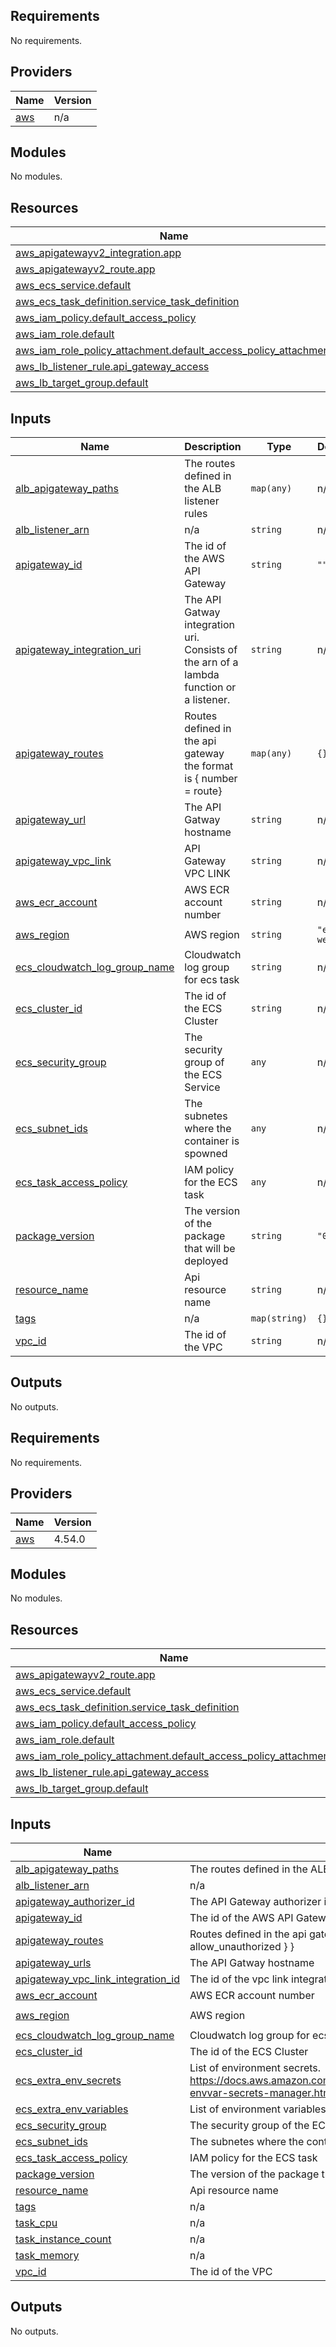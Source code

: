 ## Requirements

No requirements.

## Providers

| Name | Version |
|------|---------|
| <a name="provider_aws"></a> [aws](#provider\_aws) | n/a |

## Modules

No modules.

## Resources

| Name | Type |
|------|------|
| [aws_apigatewayv2_integration.app](https://registry.terraform.io/providers/hashicorp/aws/latest/docs/resources/apigatewayv2_integration) | resource |
| [aws_apigatewayv2_route.app](https://registry.terraform.io/providers/hashicorp/aws/latest/docs/resources/apigatewayv2_route) | resource |
| [aws_ecs_service.default](https://registry.terraform.io/providers/hashicorp/aws/latest/docs/resources/ecs_service) | resource |
| [aws_ecs_task_definition.service_task_definition](https://registry.terraform.io/providers/hashicorp/aws/latest/docs/resources/ecs_task_definition) | resource |
| [aws_iam_policy.default_access_policy](https://registry.terraform.io/providers/hashicorp/aws/latest/docs/resources/iam_policy) | resource |
| [aws_iam_role.default](https://registry.terraform.io/providers/hashicorp/aws/latest/docs/resources/iam_role) | resource |
| [aws_iam_role_policy_attachment.default_access_policy_attachment](https://registry.terraform.io/providers/hashicorp/aws/latest/docs/resources/iam_role_policy_attachment) | resource |
| [aws_lb_listener_rule.api_gateway_access](https://registry.terraform.io/providers/hashicorp/aws/latest/docs/resources/lb_listener_rule) | resource |
| [aws_lb_target_group.default](https://registry.terraform.io/providers/hashicorp/aws/latest/docs/resources/lb_target_group) | resource |

## Inputs

| Name | Description | Type | Default | Required |
|------|-------------|------|---------|:--------:|
| <a name="input_alb_apigateway_paths"></a> [alb\_apigateway\_paths](#input\_alb\_apigateway\_paths) | The routes defined in the ALB listener rules | `map(any)` | n/a | yes |
| <a name="input_alb_listener_arn"></a> [alb\_listener\_arn](#input\_alb\_listener\_arn) | n/a | `string` | n/a | yes |
| <a name="input_apigateway_id"></a> [apigateway\_id](#input\_apigateway\_id) | The id of the AWS API Gateway | `string` | `""` | no |
| <a name="input_apigateway_integration_uri"></a> [apigateway\_integration\_uri](#input\_apigateway\_integration\_uri) | The API Gatway integration uri. Consists of the arn of a lambda function or a listener. | `string` | n/a | yes |
| <a name="input_apigateway_routes"></a> [apigateway\_routes](#input\_apigateway\_routes) | Routes defined in the api gateway the format is { number = route} | `map(any)` | `{}` | no |
| <a name="input_apigateway_url"></a> [apigateway\_url](#input\_apigateway\_url) | The API Gatway hostname | `string` | n/a | yes |
| <a name="input_apigateway_vpc_link"></a> [apigateway\_vpc\_link](#input\_apigateway\_vpc\_link) | API Gateway VPC LINK | `string` | n/a | yes |
| <a name="input_aws_ecr_account"></a> [aws\_ecr\_account](#input\_aws\_ecr\_account) | AWS ECR account number | `string` | n/a | yes |
| <a name="input_aws_region"></a> [aws\_region](#input\_aws\_region) | AWS region | `string` | `"eu-west-1"` | no |
| <a name="input_ecs_cloudwatch_log_group_name"></a> [ecs\_cloudwatch\_log\_group\_name](#input\_ecs\_cloudwatch\_log\_group\_name) | Cloudwatch log group for ecs task | `string` | n/a | yes |
| <a name="input_ecs_cluster_id"></a> [ecs\_cluster\_id](#input\_ecs\_cluster\_id) | The id of the ECS Cluster | `string` | n/a | yes |
| <a name="input_ecs_security_group"></a> [ecs\_security\_group](#input\_ecs\_security\_group) | The security group of the ECS Service | `any` | n/a | yes |
| <a name="input_ecs_subnet_ids"></a> [ecs\_subnet\_ids](#input\_ecs\_subnet\_ids) | The subnetes where the container is spowned | `any` | n/a | yes |
| <a name="input_ecs_task_access_policy"></a> [ecs\_task\_access\_policy](#input\_ecs\_task\_access\_policy) | IAM policy for the ECS task | `any` | n/a | yes |
| <a name="input_package_version"></a> [package\_version](#input\_package\_version) | The version of the package that will be deployed | `string` | `"0.0.0"` | no |
| <a name="input_resource_name"></a> [resource\_name](#input\_resource\_name) | Api resource name | `string` | n/a | yes |
| <a name="input_tags"></a> [tags](#input\_tags) | n/a | `map(string)` | `{}` | no |
| <a name="input_vpc_id"></a> [vpc\_id](#input\_vpc\_id) | The id of the VPC | `string` | n/a | yes |

## Outputs

No outputs.

<!-- BEGIN_TF_DOCS -->
## Requirements

No requirements.

## Providers

| Name | Version |
|------|---------|
| <a name="provider_aws"></a> [aws](#provider\_aws) | 4.54.0 |

## Modules

No modules.

## Resources

| Name | Type |
|------|------|
| [aws_apigatewayv2_route.app](https://registry.terraform.io/providers/hashicorp/aws/latest/docs/resources/apigatewayv2_route) | resource |
| [aws_ecs_service.default](https://registry.terraform.io/providers/hashicorp/aws/latest/docs/resources/ecs_service) | resource |
| [aws_ecs_task_definition.service_task_definition](https://registry.terraform.io/providers/hashicorp/aws/latest/docs/resources/ecs_task_definition) | resource |
| [aws_iam_policy.default_access_policy](https://registry.terraform.io/providers/hashicorp/aws/latest/docs/resources/iam_policy) | resource |
| [aws_iam_role.default](https://registry.terraform.io/providers/hashicorp/aws/latest/docs/resources/iam_role) | resource |
| [aws_iam_role_policy_attachment.default_access_policy_attachment](https://registry.terraform.io/providers/hashicorp/aws/latest/docs/resources/iam_role_policy_attachment) | resource |
| [aws_lb_listener_rule.api_gateway_access](https://registry.terraform.io/providers/hashicorp/aws/latest/docs/resources/lb_listener_rule) | resource |
| [aws_lb_target_group.default](https://registry.terraform.io/providers/hashicorp/aws/latest/docs/resources/lb_target_group) | resource |

## Inputs

| Name | Description | Type | Default | Required |
|------|-------------|------|---------|:--------:|
| <a name="input_alb_apigateway_paths"></a> [alb\_apigateway\_paths](#input\_alb\_apigateway\_paths) | The routes defined in the ALB listener rules | `map(any)` | n/a | yes |
| <a name="input_alb_listener_arn"></a> [alb\_listener\_arn](#input\_alb\_listener\_arn) | n/a | `string` | n/a | yes |
| <a name="input_apigateway_authorizer_id"></a> [apigateway\_authorizer\_id](#input\_apigateway\_authorizer\_id) | The API Gateway authorizer id to be used in routes authorization | `string` | `null` | no |
| <a name="input_apigateway_id"></a> [apigateway\_id](#input\_apigateway\_id) | The id of the AWS API Gateway | `string` | `""` | no |
| <a name="input_apigateway_routes"></a> [apigateway\_routes](#input\_apigateway\_routes) | Routes defined in the api gateway the format is { number = { route\_key, allow\_unauthorized } } | `map(any)` | `{}` | no |
| <a name="input_apigateway_urls"></a> [apigateway\_urls](#input\_apigateway\_urls) | The API Gatway hostname | `list(any)` | n/a | yes |
| <a name="input_apigateway_vpc_link_integration_id"></a> [apigateway\_vpc\_link\_integration\_id](#input\_apigateway\_vpc\_link\_integration\_id) | The id of the vpc link integration created in the  API Gateway | `string` | n/a | yes |
| <a name="input_aws_ecr_account"></a> [aws\_ecr\_account](#input\_aws\_ecr\_account) | AWS ECR account number | `string` | n/a | yes |
| <a name="input_aws_region"></a> [aws\_region](#input\_aws\_region) | AWS region | `string` | `"eu-west-1"` | no |
| <a name="input_ecs_cloudwatch_log_group_name"></a> [ecs\_cloudwatch\_log\_group\_name](#input\_ecs\_cloudwatch\_log\_group\_name) | Cloudwatch log group for ecs task | `string` | n/a | yes |
| <a name="input_ecs_cluster_id"></a> [ecs\_cluster\_id](#input\_ecs\_cluster\_id) | The id of the ECS Cluster | `string` | n/a | yes |
| <a name="input_ecs_extra_env_secrets"></a> [ecs\_extra\_env\_secrets](#input\_ecs\_extra\_env\_secrets) | List of environment secrets. https://docs.aws.amazon.com/AmazonECS/latest/developerguide/secrets-envvar-secrets-manager.html | `list(any)` | `[]` | no |
| <a name="input_ecs_extra_env_variables"></a> [ecs\_extra\_env\_variables](#input\_ecs\_extra\_env\_variables) | List of environment variables used in the ecs deployment. | `list(any)` | `[]` | no |
| <a name="input_ecs_security_group"></a> [ecs\_security\_group](#input\_ecs\_security\_group) | The security group of the ECS Service | `any` | n/a | yes |
| <a name="input_ecs_subnet_ids"></a> [ecs\_subnet\_ids](#input\_ecs\_subnet\_ids) | The subnetes where the container is spowned | `any` | n/a | yes |
| <a name="input_ecs_task_access_policy"></a> [ecs\_task\_access\_policy](#input\_ecs\_task\_access\_policy) | IAM policy for the ECS task | `any` | n/a | yes |
| <a name="input_package_version"></a> [package\_version](#input\_package\_version) | The version of the package that will be deployed | `string` | `"0.0.0"` | no |
| <a name="input_resource_name"></a> [resource\_name](#input\_resource\_name) | Api resource name | `string` | n/a | yes |
| <a name="input_tags"></a> [tags](#input\_tags) | n/a | `map(string)` | `{}` | no |
| <a name="input_task_cpu"></a> [task\_cpu](#input\_task\_cpu) | n/a | `number` | `256` | no |
| <a name="input_task_instance_count"></a> [task\_instance\_count](#input\_task\_instance\_count) | n/a | `number` | `1` | no |
| <a name="input_task_memory"></a> [task\_memory](#input\_task\_memory) | n/a | `number` | `512` | no |
| <a name="input_vpc_id"></a> [vpc\_id](#input\_vpc\_id) | The id of the VPC | `string` | n/a | yes |

## Outputs

No outputs.
<!-- END_TF_DOCS -->